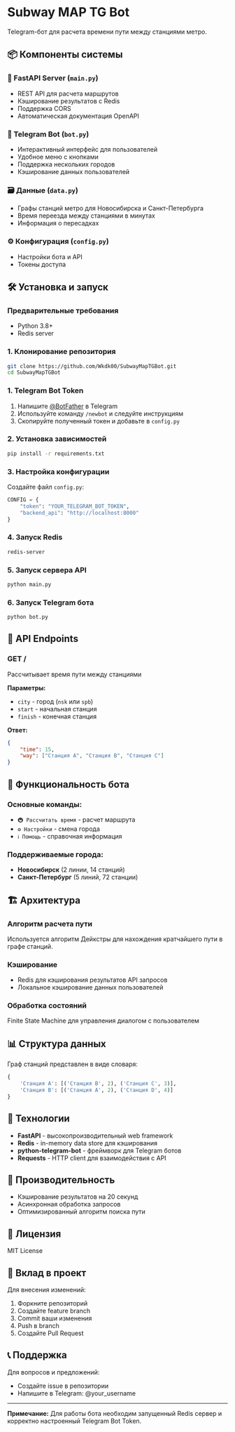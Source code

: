 # Subway MAP TG Bot

Telegram-бот для расчета времени пути между станциями метро.

## 📦 Компоненты системы

### 🚀 FastAPI Server (`main.py`)
- REST API для расчета маршрутов
- Кэширование результатов с Redis
- Поддержка CORS
- Автоматическая документация OpenAPI

### 🤖 Telegram Bot (`bot.py`)
- Интерактивный интерфейс для пользователей
- Удобное меню с кнопками
- Поддержка нескольких городов
- Кэширование данных пользователей

### 🗃️ Данные (`data.py`)
- Графы станций метро для Новосибирска и Санкт-Петербурга
- Время переезда между станциями в минутах
- Информация о пересадках

### ⚙️ Конфигурация (`config.py`)
- Настройки бота и API
- Токены доступа

## 🛠️ Установка и запуск

### Предварительные требования
- Python 3.8+
- Redis server

### 1. Клонирование репозитория
```bash
git clone https://github.com/Wkdk00/SubwayMapTGBot.git
cd SubwayMapTGBot
```

### 1. Telegram Bot Token
1. Напишите [@BotFather](https://t.me/BotFather) в Telegram
2. Используйте команду `/newbot` и следуйте инструкциям
3. Скопируйте полученный токен и добавьте в `config.py`

### 2. Установка зависимостей
```bash
pip install -r requirements.txt
```

### 3. Настройка конфигурации
Создайте файл `config.py`:
```python
CONFIG = {
    "token": "YOUR_TELEGRAM_BOT_TOKEN",
    "backend_api": "http://localhost:8000"
}
```

### 4. Запуск Redis
```bash
redis-server
```

### 5. Запуск сервера API
```bash
python main.py
```

### 6. Запуск Telegram бота
```bash
python bot.py
```

## 📡 API Endpoints

### GET /
Рассчитывает время пути между станциями

**Параметры:**
- `city` - город (`nsk` или `spb`)
- `start` - начальная станция
- `finish` - конечная станция

**Ответ:**
```json
{
    "time": 15,
    "way": ["Станция A", "Станция B", "Станция C"]
}
```

## 🎯 Функциональность бота

### Основные команды:
- `🚇 Рассчитать время` - расчет маршрута
- `⚙️ Настройки` - смена города
- `ℹ️ Помощь` - справочная информация

### Поддерживаемые города:
- **Новосибирск** (2 линии, 14 станций)
- **Санкт-Петербург** (5 линий, 72 станции)

## 🏗️ Архитектура

### Алгоритм расчета пути
Используется алгоритм Дейкстры для нахождения кратчайшего пути в графе станций.

### Кэширование
- Redis для кэширования результатов API запросов
- Локальное кэширование данных пользователей

### Обработка состояний
Finite State Machine для управления диалогом с пользователем

## 📊 Структура данных

Граф станций представлен в виде словаря:
```python
{
    'Станция A': [('Станция B', 2), ('Станция C', 3)],
    'Станция B': [('Станция A', 2), ('Станция D', 4)]
}
```

## 🔧 Технологии

- **FastAPI** - высокопроизводительный web framework
- **Redis** - in-memory data store для кэширования
- **python-telegram-bot** - фреймворк для Telegram ботов
- **Requests** - HTTP client для взаимодействия с API

## 🚀 Производительность

- Кэширование результатов на 20 секунд
- Асинхронная обработка запросов
- Оптимизированный алгоритм поиска пути

## 📝 Лицензия

MIT License

## 🤝 Вклад в проект

Для внесения изменений:
1. Форкните репозиторий
2. Создайте feature branch
3. Commit ваши изменения
4. Push в branch
5. Создайте Pull Request

## 📞 Поддержка

Для вопросов и предложений:
- Создайте issue в репозитории
- Напишите в Telegram: @your_username

---

**Примечание:** Для работы бота необходим запущенный Redis сервер и корректно настроенный Telegram Bot Token.
